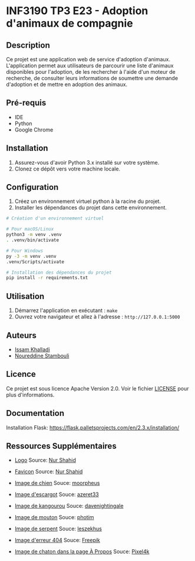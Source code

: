 # INF3190 TP3 E23 - Adoption d'animaux de compagnie

## Description

Ce projet est une application web de service d'adoption d'animaux. L'application permet aux utilisateurs de parcourir une liste d'animaux disponibles pour l'adoption, de les rechercher à l'aide d'un moteur de recherche, de consulter leurs informations de soumettre une demande d'adoption et de mettre en adoption des animaux.

## Pré-requis

-   IDE
-   Python
-   Google Chrome

## Installation

1. Assurez-vous d'avoir Python 3.x installé sur votre système.
2. Clonez ce dépôt vers votre machine locale.

## Configuration

1. Créez un environnement virtuel python à la racine du projet.
2. Installer les dépendances du projet dans cette environnement.

```bash
# Création d'un environnement virtuel

# Pour macOS/Linux
python3 -m venv .venv
. .venv/bin/activate

# Pour Windows
py -3 -m venv .venv
.venv/Scripts/activate
```

```bash
# Installation des dépendances du projet
pip install -r requirements.txt
```

## Utilisation

1. Démarrez l'application en exécutant : `make`
2. Ouvrez votre navigateur et allez à l'adresse : `http://127.0.0.1:5000`

## Auteurs

-   [Issam Khalladi](https://github.com/issamkhalladi)
-   [Noureddine Stambouli](https://github.com/NSTAMBOULI)

## Licence

Ce projet est sous licence Apache Version 2.0. Voir le fichier [LICENSE](LICENSE) pour plus d'informations.

## Documentation

Installation Flask: https://flask.palletsprojects.com/en/2.3.x/installation/

## Ressources Supplémentaires

-   [Logo](./static/img/logo.jpg)
    Source: [Nur Shahid](https://www.vecteezy.com/vector-art/6470729-modern-animal-pet-logo-template)

-   [Favicon](./static/img/favicon.png)
    Source: [Nur Shahid](https://www.vecteezy.com/vector-art/6470729-modern-animal-pet-logo-template)

-   [Image de chien](./static/img/chien/chien.jpeg)
    Souce: [moorpheus](https://pixabay.com/photos/dog-german-shepherd-garden-grass-115892/)

-   [Image d'escargot](./static/img/escargot/escargot.jpeg)
    Souce: [azeret33](https://pixabay.com/photos/snail-garden-conch-nature-animal-4729777/)

-   [Image de kangourou](./static/img/kangourou/kangourou.jpeg)
    Souce: [davenightingale](https://pixabay.com/photos/kangaroo-australia-marsupial-4870351/)

-   [Image de mouton](./static/img/mouton/mouton.jpeg)
    Souce: [photim](https://pixabay.com/photos/sheep-wool-animal-nature-grass-7624863/)

-   [Image de serpent](./static/img/serpent/serpent.jpeg)
    Souce: [leszekhus](https://pixabay.com/photos/snake-viper-scales-reptile-gad-5723536/)

-   [Image d'erreur 404](./static/img/404_art.jpeg)
    Souce: [Freepik](https://www.freepik.com/free-vector/error-404-concept-landing-page_19473775.htm)

-   [Image de chaton dans la page À Propos](./static/img/kitten.jpeg)
    Souce: [Pixel4k](https://www.pixel4k.com/kitten-cute-4k-67367.html)
